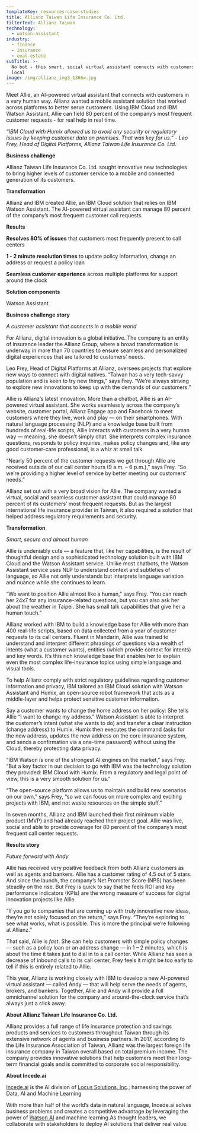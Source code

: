 ```yaml
---
templateKey: resources-case-studies
title: Allianz Taiwan Life Insurance Co. Ltd.
filterText: Allianz Taiwan
technology:
  - watson-assistant
industry:
  - finance
  - insurance
  - eeal-estate
subTitle: >-
  No bot - this smart, social virtual assistant connects with customers like a
  local
image: /img/allianz_img3_1366w.jpg
---
```

Meet Allie, an AI-powered virtual assistant that connects with customers in a very human way. Allianz wanted a mobile assistant solution that worked across platforms to better serve customers. Using IBM Cloud and IBM Watson Assistant, Allie can field 80 percent of the company’s most frequent customer requests - for real help in real time.

*“IBM Cloud with Humix allowed us to avoid any security or regulatory issues by keeping customer data on premises. That was key for us.” - Leo Frey, Head of Digital Platforms, Allianz Taiwan Life Insurance Co. Ltd.*

**Business challenge**

Allianz Taiwan Life Insurance Co. Ltd. sought innovative new technologies to bring higher levels of customer service to a mobile and connected generation of its customers.

**Transformation**

Allianz and IBM created Allie, an IBM Cloud solution that relies on IBM Watson Assistant. The AI-powered virtual assistant can manage 80 percent of the company’s most frequent customer call requests.

**Results**

**Resolves 80% of issues** that customers most frequently present to call centers

**1 - 2 minute resolution times** to update policy information, change an address or request a policy loan

**Seamless customer experience** across multiple platforms for support around the clock

**Solution components**

Watson Assistant

**Business challenge story**

*A customer assistant that connects in a mobile world*

For Allianz, digital innovation is a global initiative. The company is an entity of insurance leader the Allianz Group, where a broad transformation is underway in more than 70 countries to ensure seamless and personalized digital experiences that are tailored to customers’ needs.

Leo Frey, Head of Digital Platforms at Allianz, oversees projects that explore new ways to connect with digital natives. “Taiwan has a very tech-savvy population and is keen to try new things,” says Frey. “We’re always striving to explore new innovations to keep up with the demands of our customers.”

Allie is Allianz’s latest innovation. More than a chatbot, Allie is an AI-powered virtual assistant. She works seamlessly across the company’s website, customer portal, Allianz Engage app and Facebook to meet customers where they live, work and play — on their smartphones. With natural language processing (NLP) and a knowledge base built from hundreds of real-life scripts, Allie interacts with customers in a very human way — meaning, she doesn’t simply chat. She interprets complex insurance questions, responds to policy inquiries, makes policy changes and, like any good customer-care professional, is a whiz at small talk.

“Nearly 50 percent of the customer requests we get through Allie are received outside of our call center hours (9 a.m. – 6 p.m.),” says Frey. “So we’re providing a higher level of service by better meeting our customers’ needs.”

Allianz set out with a very broad vision for Allie. The company wanted a virtual, social and seamless customer assistant that could manage 80 percent of its customers’ most frequent requests. But as the largest international life insurance provider in Taiwan, it also required a solution that helped address regulatory requirements and security.

**Transformation**

*Smart, secure and almost human*

Allie is undeniably cute — a feature that, like her capabilities, is the result of thoughtful design and a sophisticated technology solution built with IBM Cloud and the Watson Assistant service. Unlike most chatbots, the Watson Assistant service uses NLP to understand context and subtleties of language, so Allie not only understands but interprets language variation and nuance while she continues to learn.

“We want to position Allie almost like a human,” says Frey. “You can reach her 24x7 for any insurance-related questions, but you can also ask her about the weather in Taipei. She has small talk capabilities that give her a human touch.”

Allianz worked with IBM to build a knowledge base for Allie with more than 400 real-life scripts, based on data collected from a year of customer requests to its call centers. Fluent in Mandarin, Allie was trained to understand and interpret different phrasings of questions via a wealth of intents (what a customer wants), entities (which provide context for intents) and key words. It’s this rich knowledge base that enables her to explain even the most complex life-insurance topics using simple language and visual tools.

To help Allianz comply with strict regulatory guidelines regarding customer information and privacy, IBM tailored an IBM Cloud solution with Watson Assistant and Humix, an open-source robot framework that acts as a middle-layer and helps protect sensitive customer information.

Say a customer wants to change the home address on her policy: She tells Allie “I want to change my address.” Watson Assistant is able to interpret the customer’s intent (what she wants to do) and transfer a clear instruction (change address) to Humix. Humix then executes the command (asks for the new address, updates the new address on the core insurance system, and sends a confirmation via a one-time password) without using the Cloud, thereby protecting data privacy.

“IBM Watson is one of the strongest AI engines on the market,” says Frey. “But a key factor in our decision to go with IBM was the technology solution they provided: IBM Cloud with Humix. From a regulatory and legal point of view, this is a very smooth solution for us.”

“The open-source platform allows us to maintain and build new scenarios on our own,” says Frey, “so we can focus on more complex and exciting projects with IBM, and not waste resources on the simple stuff.”

In seven months, Allianz and IBM launched their first minimum viable product (MVP) and had already reached their project goal. Allie was live, social and able to provide coverage for 80 percent of the company’s most frequent call center requests.

**Results story**

*Future forward with Andy*

Allie has received very positive feedback from both Allianz customers as well as agents and bankers. Allie has a customer rating of 4.5 out of 5 stars. And since the launch, the company’s Net Promoter Score (NPS) has been steadily on the rise. But Frey is quick to say that he feels ROI and key performance indicators (KPIs) are the wrong measure of success for digital innovation projects like Allie.

“If you go to companies that are coming up with truly innovative new ideas, they’re not solely focused on the return,” says Frey. “They’re exploring to see what works, what is possible. This is more the principal we’re following at Allianz.”

That said, Allie is *fast*. She can help customers with simple policy changes — such as a policy loan or an address change — in 1 – 2 minutes, which is about the time it takes just to dial in to a call center. While Allianz has seen a decrease of inbound calls to its call center, Frey feels it might be too early to tell if this is entirely related to Allie.

This year, Allianz is working closely with IBM to develop a new AI-powered virtual assistant — called Andy — that will help serve the needs of agents, brokers, and bankers. Together, Allie and Andy will provide a full omnichannel solution for the company and around-the-clock service that’s always just a click away.

**About Allianz Taiwan Life Insurance Co. Ltd.**

Allianz provides a full range of life insurance protection and savings products and services to customers throughout Taiwan through its extensive network of agents and business partners. In 2017, according to the Life Insurance Association of Taiwan, Allianz was the largest foreign life insurance company in Taiwan overall based on total premium income. The company provides innovative solutions that help customers meet their long-term financial goals and is committed to corporate social responsibility.

**About Incede.ai**

[Incede.ai](https://www.incede.ai) is the AI division of [Locus Solutions, Inc](http://www.locussolutions.com).; harnessing the power of Data, AI and Machine Learning

With more than half of the world’s data in natural language, Incede.ai solves business problems and creates a competitive advantage by leveraging the power of [Watson AI](https://www.ibm.com/watson) and machine learning.As thought leaders, we collaborate with stakeholders to deploy AI solutions that deliver real value.
